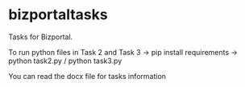 # bizportaltasks


Tasks for Bizportal.

To run python files in Task 2 and Task 3 -> pip install requirements
-> python task2.py / python task3.py

You can read the docx file for tasks information
